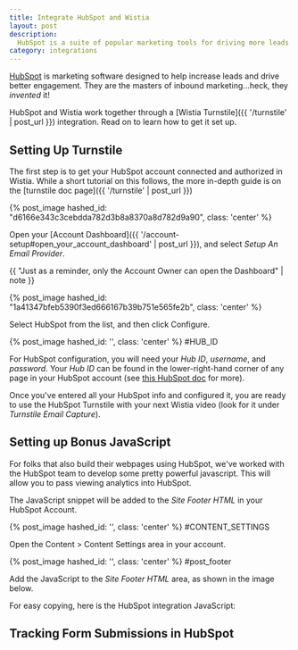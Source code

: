 ```yaml
---
title: Integrate HubSpot and Wistia
layout: post
description: 
  HubSpot is a suite of popular marketing tools for driving more leads and better engagment. See how Wistia works with HubSpot to give it special powers!
category: integrations
---
```


[HubSpot](http://hubspot.com) is marketing software designed to help increase
leads and drive better engagement. They are the masters of inbound
marketing...heck, they *invented* it!

HubSpot and Wistia work together through a [Wistia Turnstile]({{ '/turnstile' | post_url }})
integration. Read on to learn how to get it set up.

## Setting Up Turnstile

The first step is to get your HubSpot account connected and authorized in
Wistia. While a short tutorial on this follows, the more in-depth guide is on
the [turnstile doc page]({{ '/turnstile' | post_url }})

{% post_image hashed_id: "d6166e343c3cebdda782d3b8a8370a8d782d9a90", class: 'center' %}

Open your [Account Dashboard]({{ '/account-setup#open_your_account_dashboard' | post_url }}),
and select *Setup An Email Provider*.

{{ "Just as a reminder, only the Account Owner can open the Dashboard" | note }}

{% post_image hashed_id: "1a41347bfeb5390f3ed666167b39b751e565fe2b", class: 'center' %}

Select HubSpot from the list, and then click <span class='faux_button'>Configure</span>.

{% post_image hashed_id: '', class: 'center' %} #HUB_ID

For HubSpot configuration, you will need your *Hub ID*, *username*, and
*password*. Your *Hub ID* can be found in the lower-right-hand corner of any
page in your HubSpot account (see [this HubSpot doc](http://help.hubspot.com/articles/How_To_Doc/How-to-find-your-hub-id) for more).

Once you've entered all your HubSpot info and configured it, you are ready to
use the HubSpot Turnstile with your next Wistia video (look for it under
*Turnstile Email Capture*).

## Setting up Bonus JavaScript

For folks that also build their webpages using HubSpot, we've worked
with the HubSpot team to develop some pretty powerful javascript. This will
allow you to pass viewing analytics into HubSpot.

The JavaScript snippet will be added to the *Site Footer HTML* in your HubSpot
Account.

{% post_image hashed_id: '', class: 'center' %} #CONTENT_SETTINGS

Open the Content > Content Settings area in your account. 

{% post_image hashed_id: '', class: 'center' %} #post_footer

Add the JavaScript to the *Site Footer HTML* area, as shown in the image below.

For easy copying, here is the HubSpot integration JavaScript:

<code class="full_width"><script src="//fast.wistia.com/static/integrations-hubspot-v1.js" async></script></code>

## Tracking Form Submissions in HubSpot

